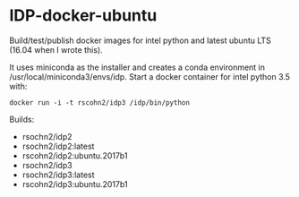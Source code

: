 # IDP-docker-ubuntu

Build/test/publish docker images for intel python and latest ubuntu
LTS (16.04 when I wrote this).

It uses miniconda as the installer and creates a conda environment in
/usr/local/miniconda3/envs/idp. Start a docker container for intel python 3.5 with:

    docker run -i -t rscohn2/idp3 /idp/bin/python

Builds:
- rsochn2/idp2
- rsochn2/idp2:latest
- rscohn2/idp2:ubuntu.2017b1
- rsochn2/idp3
- rsochn2/idp3:latest
- rscohn2/idp3:ubuntu.2017b1
